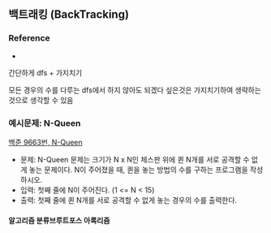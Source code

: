 ## 백트래킹 (BackTracking)

### Reference
-

간단하게 dfs + 가지치기

모든 경우의 수를 다루는 dfs에서 하지 않아도 되겠다 싶은것은 가지치기하여  생략하는
것으로 생각할 수 있음

### 예시문제: N-Queen
[백준 9663번, N-Queen](https://www.acmicpc.net/problem/9663)
  - 문제: N-Queen 문제는 크기가 N x N인 체스판 위에 퀸 N개를 서로 공격할 수 없게 놓는 문제이다.
  N이 주어졌을 때, 퀸을 놓는 방법의 수를 구하는 프로그램을 작성하시오.
  - 입력: 첫째 줄에 N이 주어진다. (1 <= N < 15)
  - 출력: 첫째 줄에 퀸 N개를 서로 공격할 수 없게 놓는 경우의 수를 출력한다.
  #### 알고리즘 분류브루트포스 아록리즘
